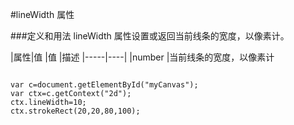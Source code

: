 #lineWidth 属性

###定义和用法
lineWidth 属性设置或返回当前线条的宽度，以像素计。



|属性|值
|值  |描述
|-----|----|
|number  |当前线条的宽度，以像素计


```

var c=document.getElementById("myCanvas");
var ctx=c.getContext("2d");
ctx.lineWidth=10;
ctx.strokeRect(20,20,80,100);

```